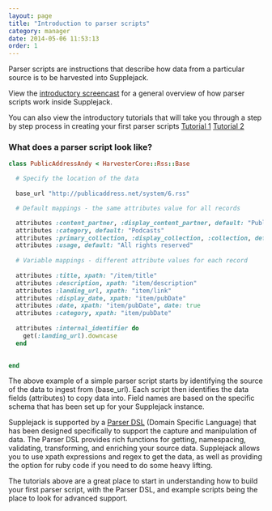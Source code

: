 ```yaml
---
layout: page
title: "Introduction to parser scripts"
category: manager
date: 2014-05-06 11:53:13
order: 1
---
```



Parser scripts are instructions that describe how data from a particular source is to be harvested into Supplejack. 

View the [introductory screencast](http://youtu.be/MLUURxcfcLc) for a general overview of how parser scripts work inside Supplejack. 

You can also view the introductory tutorials that will take you through a step by step process in creating your first parser scripts [Tutorial 1](https://drive.google.com/file/d/0B63EYVIeMWSfdThwRXhxcllwTVE/edit?usp=sharing) [Tutorial 2](https://drive.google.com/file/d/0B63EYVIeMWSfdERXYTJJYmR2cW8/edit?usp=sharing)

### What does a parser script look like?

```ruby 
class PublicAddressAndy < HarvesterCore::Rss::Base

  # Specify the location of the data
  
  base_url "http://publicaddress.net/system/6.rss"

  # Default mappings - the same attributes value for all records

  attributes :content_partner, :display_content_partner, default: "Public Address"
  attributes :category, default: "Podcasts"
  attributes :primary_collection, :display_collection, :collection, default: "Public Address Radio"
  attributes :usage, default: "All rights reserved"
  
  # Variable mappings - different attribute values for each record
  
  attributes :title, xpath: "/item/title"
  attributes :description, xpath: "item/description"
  attributes :landing_url, xpath: "item/link"
  attributes :display_date, xpath: "item/pubDate"
  attributes :date, xpath: "item/pubDate", date: true
  attributes :category, xpath: "item/pubDate"
  
  attributes :internal_identifier do
    get(:landing_url).downcase
  end

  
end
```

The above example of a simple parser script starts by identifying the source of the data to ingest from (base_url). Each script then identifies the data fields (attributes) to copy data into. Field names are based on the specific schema that has been set up for your Supplejack instance. 

Supplejack is supported by a [Parser DSL](/supplejack/manager/parser-dsl-domain-specific-language.html) (Domain Specific Language) that has been designed specifically to support the capture and manipulation of data. The Parser DSL provides rich functions for getting, namespacing, validating, transforming, and enriching your source data. Supplejack allows you to use xpath expressions and regex to get the data, as well as providing the option for ruby code if you need to do some heavy lifting.

The tutorials above are a great place to start in understanding how to build your first parser script, with the Parser DSL, and example scripts being the place to look for advanced support.

